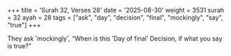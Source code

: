 +++
title = 'Surah 32, Verses 28'
date = '2025-08-30'
weight = 3531
surah = 32
ayah = 28
tags = ["ask", "day", "decision", "final", "mockingly", "say", "true"]
+++

They ask ˹mockingly˺, “When is this ˹Day of final˺ Decision, if what you say is true?”